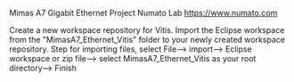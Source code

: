 Mimas A7 Gigabit Ethernet Project
Numato Lab
https://www.numato.com

 Create a new workspace repository for Vitis. Import the Eclipse workspace from the "MimasA7_Ethernet_Vitis" folder to your newly created workspace repository. 
 Step for importing files, select File--> import--> Eclipse workspace or zip file--> select MimasA7_Ethernet_Vitis as your root directory--> Finish
